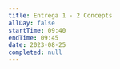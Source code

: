 ```yaml
---
title: Entrega 1 - 2 Concepts
allDay: false
startTime: 09:40
endTime: 09:45
date: 2023-08-25
completed: null
---
```

